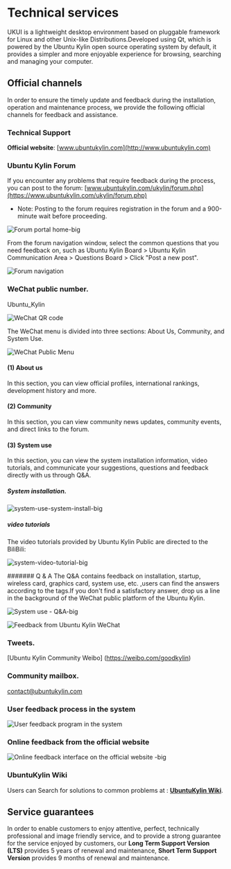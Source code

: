 # Technical services

UKUI is a lightweight desktop environment based on pluggable framework for Linux and other Unix-like Distributions.Developed using Qt, which is powered by the Ubuntu Kylin open source operating system by default, it provides a simpler and more enjoyable experience for browsing, searching and managing your computer.

## Official channels

In order to ensure the timely update and feedback during the installation, operation and maintenance process, we provide the following official channels for feedback and assistance.

### Technical Support

**Official website**: [www.ubuntukylin.com](http://www.ubuntukylin.com)

### Ubuntu Kylin Forum

If you encounter any problems that require feedback during the process, you can post to the forum: [www.ubuntukylin.com/ukylin/forum.php](https://www.ubuntukylin.com/ukylin/forum.php)
* Note: Posting to the forum requires registration in the forum and a 900-minute wait before proceeding.

![Forum portal home-big](image/1.png)

From the forum navigation window, select the common questions that you need feedback on, such as Ubuntu Kylin Board > Ubuntu Kylin Communication Area > Questions Board > Click "Post a new post".

![Forum navigation](image/2.png)

### WeChat public number.
Ubuntu_Kylin

![WeChat QR code](image/WeChat-Ubuntu_Kylin.png)

The WeChat menu is divided into three sections: About Us, Community, and System Use.

![WeChat Public Menu](image/3.png)

#### (1) About us
In this section, you can view official profiles, international rankings, development history and more.
#### (2) Community
In this section, you can view community news updates, community events, and direct links to the forum.
#### (3) System use
In this section, you can view the system installation information, video tutorials, and communicate your suggestions, questions and feedback directly with us through Q&A.

##### System installation.

![system-use-system-install-big](image/4.png)

##### video tutorials

The video tutorials provided by Ubuntu Kylin Public are directed to the BiliBili:

![system-video-tutorial-big](image/5.png)

####### Q & A
The Q&A contains feedback on installation, startup, wireless card, graphics card, system use, etc. ,users can find the answers according to the tags.If you don't find a satisfactory answer, drop us a line in the background of the WeChat public platform of the Ubuntu Kylin.

![System use - Q&A-big](image/6.png)

![Feedback from Ubuntu Kylin WeChat](image/7.png)

### Tweets.
[Ubuntu Kylin Community Weibo] (https://weibo.com/goodkylin)

### Community mailbox.
contact@ubuntukylin.com

### User feedback process in the system

![User feedback program in the system](image/8.png)

### Online feedback from the official website


![Online feedback interface on the official website -big](image/9.png)

### UbuntuKylin Wiki

Users can Search for solutions to common problems at : [**UbuntuKylin Wiki**](https://ubuntukylin.github.io/).

## Service guarantees

In order to enable customers to enjoy attentive, perfect, technically professional and image friendly service, and to provide a strong guarantee for the service enjoyed by customers, our **Long Term Support Version (LTS)** provides 5 years of renewal and maintenance, **Short Term Support Version** provides 9 months of renewal and maintenance.


